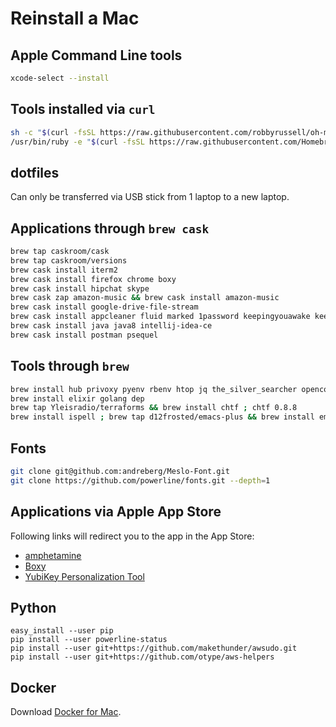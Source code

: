 # Reinstall a Mac

## Apple Command Line tools

```bash
xcode-select --install
```

## Tools installed via `curl`
```bash
sh -c "$(curl -fsSL https://raw.githubusercontent.com/robbyrussell/oh-my-zsh/master/tools/install.sh)"
/usr/bin/ruby -e "$(curl -fsSL https://raw.githubusercontent.com/Homebrew/install/master/install)"
```

## dotfiles
Can only be transferred via USB stick from 1 laptop to a new laptop.

## Applications through `brew cask`
```bash
brew tap caskroom/cask
brew tap caskroom/versions
brew cask install iterm2
brew cask install firefox chrome boxy
brew cask install hipchat skype
brew cask zap amazon-music && brew cask install amazon-music
brew cask install google-drive-file-stream
brew cask install appcleaner fluid marked 1password keepingyouawake keepassx 
brew cask install java java8 intellij-idea-ce
brew cask install postman psequel
```

## Tools through `brew`
```bash
brew install hub privoxy pyenv rbenv htop jq the_silver_searcher openconnect asdf node
brew install elixir golang dep
brew tap Yleisradio/terraforms && brew install chtf ; chtf 0.8.8
brew install ispell ; brew tap d12frosted/emacs-plus && brew install emacs-plus --HEAD
```

## Fonts
```bash
git clone git@github.com:andreberg/Meslo-Font.git
git clone https://github.com/powerline/fonts.git --depth=1
```

## Applications via Apple App Store
Following links will redirect you to the app in the App Store:

- [amphetamine](https://itunes.apple.com/de/app/amphetamine/id937984704?l=en&mt=12)
- [Boxy](https://itunes.apple.com/de/app/boxy-for-inbox-by-gmail/id1053031090?l=en&mt=12)
- [YubiKey Personalization Tool](https://itunes.apple.com/de/app/yubikey-personalization-tool/id638161122?l=en&mt=12)

## Python
```
easy_install --user pip
pip install --user powerline-status
pip install --user git+https://github.com/makethunder/awsudo.git
pip install --user git+https://github.com/otype/aws-helpers
```

## Docker
Download [Docker for Mac](https://docs.docker.com/docker-for-mac/install/#download-docker-for-mac).
